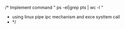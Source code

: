 /* Implement command   "  ps -el|grep pts | wc -l  " 
 * using linux pipe ipc mechanism and exce systtem call 
 * */
